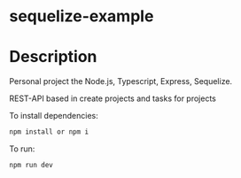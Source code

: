# sequelize-example

<h1>Description</h1>
<p>Personal project the Node.js, Typescript, Express, Sequelize.</p>
<p>REST-API based in create projects and tasks for projects</p>

To install dependencies:

```bash
npm install or npm i
```

To run:

```bash
npm run dev
```
